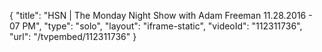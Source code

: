 {
    "title": "HSN | The Monday Night Show with Adam Freeman 11.28.2016 - 07 PM",
    "type": "solo",
    "layout": "iframe-static",
    "videoId": "112311736",
    "url": "\/tvpembed\/112311736"
}
